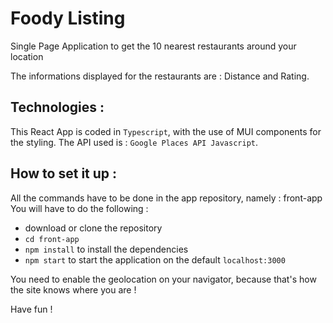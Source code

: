 # Foody Listing
Single Page Application to get the 10 nearest restaurants around your location

The informations displayed for the restaurants are : Distance and Rating.

## Technologies :

This React App is coded in `Typescript`, with the use of MUI components for the styling. 
The API used is : `Google Places API Javascript`. 

## How to set it up : 

All the commands have to be done in the app repository, namely : front-app
You will have to do the following : 

- download or clone the repository
- `cd front-app`
- `npm install` to install the dependencies
- `npm start` to start the application on the default `localhost:3000`

You need to enable the geolocation on your navigator, because that's how the site knows where you are !

Have fun !